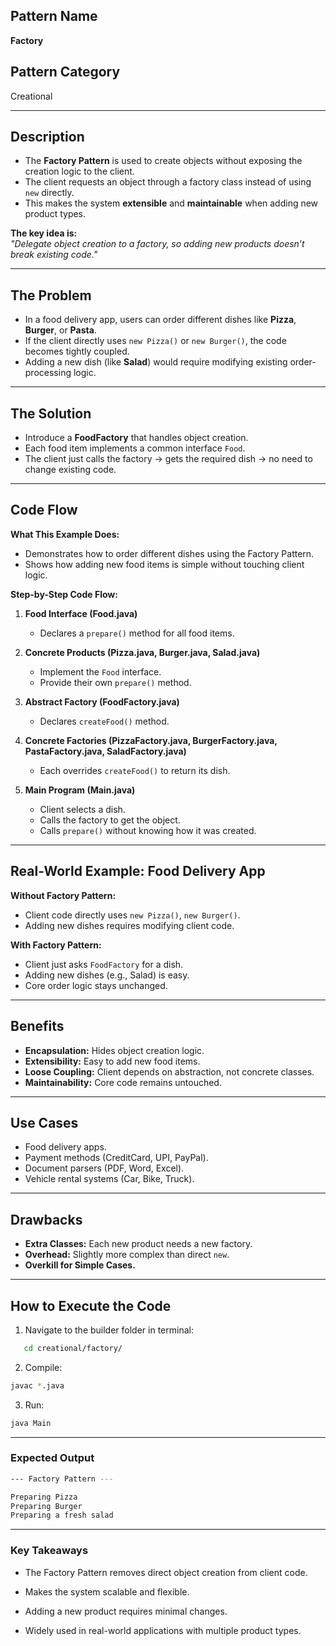 
## Pattern Name
**Factory**

## Pattern Category
Creational

---

## Description
- The **Factory Pattern** is used to create objects without exposing the creation logic to the client.  
- The client requests an object through a factory class instead of using `new` directly.  
- This makes the system **extensible** and **maintainable** when adding new product types.

**The key idea is:**  
*"Delegate object creation to a factory, so adding new products doesn’t break existing code."*

---

## The Problem
- In a food delivery app, users can order different dishes like **Pizza**, **Burger**, or **Pasta**.  
- If the client directly uses `new Pizza()` or `new Burger()`, the code becomes tightly coupled.  
- Adding a new dish (like **Salad**) would require modifying existing order-processing logic.

---

## The Solution
- Introduce a **FoodFactory** that handles object creation.  
- Each food item implements a common interface `Food`.  
- The client just calls the factory → gets the required dish → no need to change existing code.

---

## Code Flow

**What This Example Does:**  
- Demonstrates how to order different dishes using the Factory Pattern.  
- Shows how adding new food items is simple without touching client logic.

**Step-by-Step Code Flow:**

1. **Food Interface (Food.java)**  
   - Declares a `prepare()` method for all food items.

2. **Concrete Products (Pizza.java, Burger.java, Salad.java)**  
   - Implement the `Food` interface.  
   - Provide their own `prepare()` method.

3. **Abstract Factory (FoodFactory.java)**  
   - Declares `createFood()` method.

4. **Concrete Factories (PizzaFactory.java, BurgerFactory.java, PastaFactory.java, SaladFactory.java)**  
   - Each overrides `createFood()` to return its dish.

5. **Main Program (Main.java)**  
   - Client selects a dish.  
   - Calls the factory to get the object.  
   - Calls `prepare()` without knowing how it was created.

---

## Real-World Example: Food Delivery App

**Without Factory Pattern:**  
- Client code directly uses `new Pizza()`, `new Burger()`.  
- Adding new dishes requires modifying client code.

**With Factory Pattern:**  
- Client just asks `FoodFactory` for a dish.  
- Adding new dishes (e.g., Salad) is easy.  
- Core order logic stays unchanged.

---

## Benefits
- **Encapsulation:** Hides object creation logic.  
- **Extensibility:** Easy to add new food items.  
- **Loose Coupling:** Client depends on abstraction, not concrete classes.  
- **Maintainability:** Core code remains untouched.

---

## Use Cases
- Food delivery apps.  
- Payment methods (CreditCard, UPI, PayPal).  
- Document parsers (PDF, Word, Excel).  
- Vehicle rental systems (Car, Bike, Truck).

---

## Drawbacks
- **Extra Classes:** Each new product needs a new factory.  
- **Overhead:** Slightly more complex than direct `new`.  
- **Overkill for Simple Cases.**

---

## How to Execute the Code
1. Navigate to the builder folder in terminal:
```bash
   cd creational/factory/
```
2. Compile:
```bash
javac *.java
```
3. Run:
```bash
java Main
```
---

### Expected Output

```sh
--- Factory Pattern ---

Preparing Pizza
Preparing Burger
Preparing a fresh salad
```
---
### Key Takeaways

- The Factory Pattern removes direct object creation from client code.

- Makes the system scalable and flexible.

- Adding a new product requires minimal changes.

- Widely used in real-world applications with multiple product types.

